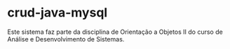 # crud-java-mysql
Este sistema faz parte da disciplina de Orientação a Objetos II do curso de Análise e Desenvolvimento de Sistemas.
